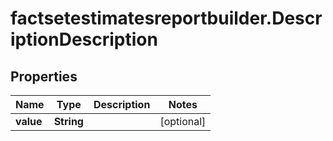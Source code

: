 # factsetestimatesreportbuilder.DescriptionDescription

## Properties

Name | Type | Description | Notes
------------ | ------------- | ------------- | -------------
**value** | **String** |  | [optional] 



